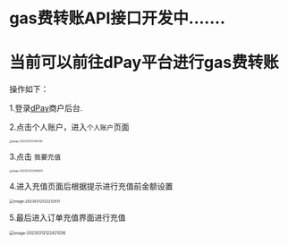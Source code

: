 # gas费转账API接口开发中.......

# 当前可以前往dPay平台进行gas费转账

操作如下：

1.登录[dPay](https://dpaycoin.com/login.html)商户后台.

2.点击个人账户，进入`个人账户`页面

<img src="/Users/alex/myDoc/dPay/docs/images/image-20230312121450765.png" alt="image-20230312121450765" style="zoom:30%;" />

3.点击 `我要充值`

<img src="/Users/alex/myDoc/dPay/docs/images/image-20230312124714604.png" alt="image-20230312121949074" style="zoom:30%;" />

4.进入充值页面后根据提示进行充值前金额设置

<img src="/Users/alex/myDoc/dPay/docs/images/image-20230312122212931.png" alt="image-20230312122212931" style="zoom:46%;" />

5.最后进入订单充值界面进行充值

<img src="/Users/alex/myDoc/dPay/docs/images/image-20230312122421036.png" alt="image-20230312122421036" style="zoom:50%;" />